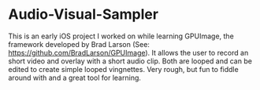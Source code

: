 Audio-Visual-Sampler
====================
This is an early iOS project I worked on while learning GPUImage, the framework developed by Brad Larson (See: https://github.com/BradLarson/GPUImage). It allows the user to record an short video and overlay with a short audio clip. Both are looped and can be edited to create simple looped vingnettes. Very rough, but fun to fiddle around with and a great tool for learning.
